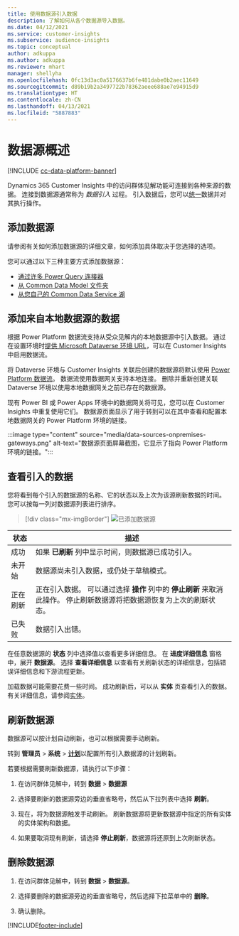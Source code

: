```yaml
---
title: 使用数据源引入数据
description: 了解如何从各个数据源导入数据。
ms.date: 04/12/2021
ms.service: customer-insights
ms.subservice: audience-insights
ms.topic: conceptual
author: adkuppa
ms.author: adkuppa
ms.reviewer: mhart
manager: shellyha
ms.openlocfilehash: 0fc13d3ac0a5176637b6fe481dabe0b2aec11649
ms.sourcegitcommit: d89b19b2a3497722b78362aeee688ae7e94915d9
ms.translationtype: HT
ms.contentlocale: zh-CN
ms.lasthandoff: 04/13/2021
ms.locfileid: "5887883"
---
```

# <a name="data-sources-overview"></a>数据源概述

[!INCLUDE [cc-data-platform-banner](../includes/cc-data-platform-banner.md)]

Dynamics 365 Customer Insights 中的访问群体见解功能可连接到各种来源的数据。 连接到数据源通常称为 *数据引入* 过程。 引入数据后，您可以[统一](data-unification.md)数据并对其执行操作。

## <a name="add-a-data-source"></a>添加数据源

请参阅有关如何添加数据源的详细文章，如何添加具体取决于您选择的选项。

您可以通过以下三种主要方式添加数据源：

- [通过许多 Power Query 连接器](connect-power-query.md)
- [从 Common Data Model 文件夹](connect-common-data-model.md)
- [从您自己的 Common Data Service 湖](connect-common-data-service-lake.md)

## <a name="add-data-from-on-premises-data-sources"></a>添加来自本地数据源的数据

根据 Power Platform 数据流支持从受众见解内的本地数据源中引入数据。 通过在设置环境时[提供 Microsoft Dataverse 环境 URL](manage-environments.md#create-an-environment-in-an-existing-organization)，可以在 Customer Insights 中启用数据流。

将 Dataverse 环境与 Customer Insights 关联后创建的数据源将默认使用 [Power Platform 数据流](/power-query/dataflows/overview-dataflows-across-power-platform-dynamics-365)。 数据流使用数据网关支持本地连接。 删除并重新创建关联 Dataverse 环境以使用本地数据网关之前已存在的数据源。

现有 Power BI 或 Power Apps 环境中的数据网关将可见，您可以在 Customer Insights 中重复使用它们。 数据源页面显示了用于转到可以在其中查看和配置本地数据网关的 Power Platform 环境的链接。

:::image type="content" source="media/data-sources-onpremises-gateways.png" alt-text="数据源页面屏幕截图，它显示了指向 Power Platform 环境的链接。":::

## <a name="review-ingested-data"></a>查看引入的数据

您将看到每个引入的数据源的名称、它的状态以及上次为该源刷新数据的时间。 您可以按每一列对数据源列表进行排序。

> [!div class="mx-imgBorder"]
> ![已添加数据源](media/configure-data-datasource-added.png "已添加数据源")

|状态   |描述  |
|---------|---------|
|成功   |如果 **已刷新** 列中显示时间，则数据源已成功引入。
|未开始   |数据源尚未引入数据，或仍处于草稿模式。         |
|正在刷新    |正在引入数据。 可以通过选择 **操作** 列中的 **停止刷新** 来取消此操作。 停止刷新数据源将把数据源恢复为上次的刷新状态。       |
|已失败     |数据引入出错。         |

在任意数据源的 **状态** 列中选择值以查看更多详细信息。 在 **进度详细信息** 窗格中，展开 **数据源**。 选择 **查看详细信息** 以查看有关刷新状态的详细信息，包括错误详细信息和下游流程更新。

加载数据可能需要花费一些时间。 成功刷新后，可以从 **实体** 页查看引入的数据。 有关详细信息，请参阅[实体](entities.md)。

## <a name="refresh-a-data-source"></a>刷新数据源

数据源可以按计划自动刷新，也可以根据需要手动刷新。 

转到 **管理员** > **系统** > [**计划**](system.md#schedule-tab)以配置所有引入数据源的计划刷新。

若要根据需要刷新数据源，请执行以下步骤：

1. 在访问群体见解中，转到 **数据** > **数据源**

2. 选择要刷新的数据源旁边的垂直省略号，然后从下拉列表中选择 **刷新**。

3. 现在，将为数据源触发手动刷新。 刷新数据源将更新数据源中指定的所有实体的实体架构和数据。

4. 如果要取消现有刷新，请选择 **停止刷新**，数据源将还原到上次刷新状态。

## <a name="delete-a-data-source"></a>删除数据源

1. 在访问群体见解中，转到 **数据** > **数据源**。

2. 选择要删除的数据源旁边的垂直省略号，然后选择下拉菜单中的 **删除**。

3. 确认删除。


[!INCLUDE[footer-include](../includes/footer-banner.md)]
